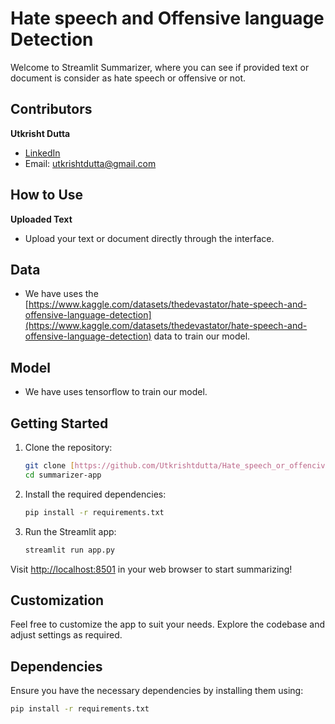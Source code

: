 # Hate speech and Offensive language Detection

Welcome to Streamlit Summarizer, where you can see if provided text or document is consider as hate speech or offensive or not.

## Contributors

**Utkrisht Dutta**
   - [LinkedIn](https://www.linkedin.com/in/utkrisht-dutta-4b4bb5241/)
   - Email: [utkrishtdutta@gmail.com](utkrishtdutta@gmail.com)

## How to Use

**Uploaded Text**
  - Upload your text or document directly through the interface.

## Data 
  - We have uses the [https://www.kaggle.com/datasets/thedevastator/hate-speech-and-offensive-language-detection](https://www.kaggle.com/datasets/thedevastator/hate-speech-and-offensive-language-detection) data to train our model.
    
## Model
  - We have uses tensorflow to train our model.

## Getting Started

1. Clone the repository:

    ```bash
    git clone [https://github.com/Utkrishtdutta/Hate_speech_or_offencive_language.git](https://github.com/Utkrishtdutta/Hate_speech_or_offencive_language.git)
    cd summarizer-app
    ```

2. Install the required dependencies:

    ```bash
    pip install -r requirements.txt
    ```

3. Run the Streamlit app:

    ```bash
    streamlit run app.py
    ```

Visit [http://localhost:8501](http://localhost:8501) in your web browser to start summarizing!

## Customization

Feel free to customize the app to suit your needs. Explore the codebase and adjust settings as required.

## Dependencies

Ensure you have the necessary dependencies by installing them using:

```bash
pip install -r requirements.txt
